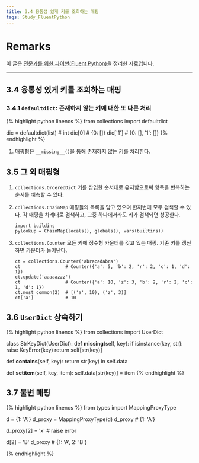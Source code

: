 ```yaml
---
title: 3.4 융통성 있게 키를 조회하는 매핑
tags: Study_FluentPython
---
```


# Remarks
이 글은 [전문가를 위한 파이썬(Fluent Python)](https://books.google.co.kr/books/about/%EC%A0%84%EB%AC%B8%EA%B0%80%EB%A5%BC_%EC%9C%84%ED%95%9C_%ED%8C%8C%EC%9D%B4%EC%8D%AC.html?id=NJpIDwAAQBAJ&printsec=frontcover&source=kp_read_button&redir_esc=y#v=onepage&q&f=false)을 정리한 자료입니다.

<!--more-->

---

## 3.4 융통성 있게 키를 조회하는 매핑
### 3.4.1 `defaultdict`: 존재하지 않는 키에 대한 또 다른 처리

{% highlight python linenos %}
from collections import defaultdict


dic = defaultdict(list)  # int
dic[0]    # {0: []}
dic['1']  # {0: [], '1': []}
{% endhighlight %}

1. 매핑형은 `__missing__()`을 통해 존재하지 않는 키를 처리한다.


## 3.5 그 외 매핑형
1. `collections.OrderedDict`
키를 삽입한 순서대로 유지함으로써 항목을 반복하는 순서를 예측할 수 있다.

2. `collections.ChainMap`
매핑들의 목록을 담고 있으며 한꺼번에 모두 검색할 수 있다. 각 매핑을 차례대로 검색하고, 그중 하나에서라도 키가 검색되면 성공한다.

       import buildins
       pylookup = ChainMap(locals(), globals(), vars(builtins))

3. `collections.Counter`
모든 키에 정수형 카운터를 갖고 있는 매핑. 기존 키를 갱신하면 카운터가 늘어난다.
       
       ct = collections.Counter('abracadabra')
       ct                 # Counter({'a': 5, 'b': 2, 'r': 2, 'c': 1, 'd': 1})
       ct.update('aaaaazzz')
       ct                 # Counter({'a': 10, 'z': 3, 'b': 2, 'r': 2, 'c': 1, 'd': 1})
       ct.most_common(2)  # [('a', 10), ('z', 3)]
       ct['a']            # 10


## 3.6 `UserDict` 상속하기
{% highlight python linenos %}
from collections import UserDict


class StrKeyDict(UserDict):
  def __missing__(self, key):
    if isinstance(key, str):
      raise KeyError(key)
    return self[str(key)]
  
  def __contains__(self, key):
    return str(key) in self.data
  
  def __setitem__(self, key, item):
    self.data[str(key)] = item
{% endhighlight %}


## 3.7 불변 매핑
{% highlight python linenos %}
from types import MappingProxyType

d = {1: 'A'}
d_proxy = MappingProxyType(d)
d_proxy  # {1: 'A'}

d_proxy[2] = 'x'  # raise error

d[2] = 'B'
d_proxy  # {1: 'A', 2: 'B'}

{% endhighlight %}
